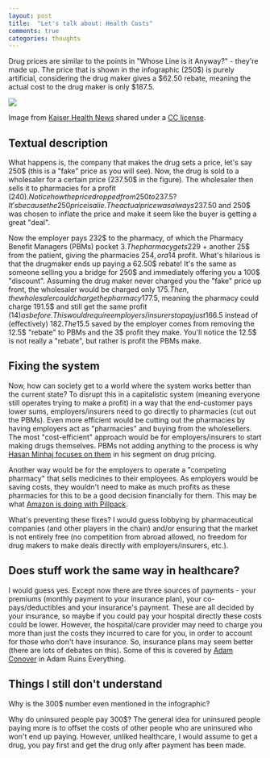 ```yaml
---
layout: post
title:  "Let's talk about: Health Costs"
comments: true
categories: thoughts
---
```


Drug prices are similar to the points in "Whose Line is it Anyway?" - they're made up. The price that is shown in the infographic (250$) is purely artificial, considering the drug maker gives a $62.50 rebate, meaning the actual cost to the drug maker is only $187.5.

<img src="https://khn.org/wp-content/uploads/sites/2/2016/10/drug-pipeline-final_1498.jpg?resize=1200,2346">

Image from [Kaiser Health News](https://khn.org/news/tracking-who-makes-money-on-a-brand-name-drug/) shared under a [CC license](https://creativecommons.org/licenses/by-nc-nd/4.0/).

## Textual description
What happens is, the company that makes the drug sets a price, let's say 250$ (this is a "fake" price as you will see). Now, the drug is sold to a wholesaler for a certain price (237.50$ in the figure). The wholesaler then sells it to pharmacies for a profit (240$). Notice how the price dropped from 250 to 237.5? It's because the 250 price is a lie. The actual price was always 237.50$ and 250$ was chosen to inflate the price and make it seem like the buyer is getting a great "deal".

Now the employer pays 232$ to the pharmacy, of which the Pharmacy Benefit Managers (PBMs) pocket 3$. The pharmacy gets 229$ + another 25$ from the patient, giving the pharmacies 254$, or a 14$ profit. What's hilarious is that the drugmaker ends up paying a 62.50$ rebate! It's the same as someone selling you a bridge for 250$ and immediately offering you a 100$ "discount". Assuming the drug maker never charged you the "fake" price up front, the wholesaler would be charged only 175$. Then, the wholesaler could charge the pharmacy 177.5$, meaning the pharmacy could charge 191.5$ and still get the same profit (14$) as before. This would require employers/insurers to pay just 166.5$ instead of (effectively) 182$. The 15.5$ saved by the employer comes from removing the 12.5$ "rebate" to PBMs and the 3$ profit they make. You'll notice the 12.5$ is not really a "rebate", but rather is profit the PBMs make.

## Fixing the system
Now, how can society get to a world where the system works better than the current state? To disrupt this in a capitalistic system (meaning everyone still operates trying to make a profit) in a way that the end-customer pays lower sums, employers/insurers need to go directly to pharmacies (cut out the PBMs). Even more efficient would be cutting out the pharmacies by having employers act as "pharmacies" and buying from the wholesellers. The most "cost-efficient" approach would be for employers/insurers to start making drugs themselves. PBMs not adding anything to the process is why [Hasan Minhaj focuses on them](https://www.youtube.com/watch?v=z7LgT4_jkLA&feature=youtu.be) in his segment on drug pricing.

Another way would be for the employers to operate a "competing pharmacy" that sells medicines to their employees. As employers would be saving costs, they wouldn't need to make as much profits as these pharmacies for this to be a good decision financially for them. This may be what [Amazon is doing with Pillpack](https://www.amazon.com/stores/page/5C6C0A16-CE60-4998-B799-A746AE18E19B).

What's preventing these fixes? I would guess lobbying by pharmaceutical companies (and other players in the chain) and/or ensuring that the market is not entirely free (no competition from abroad allowed, no freedom for drug makers to make deals directly with employers/insurers, etc.).

## Does stuff work the same way in healthcare?
I would guess yes. Except now there are three sources of payments - your premiums (monthly payment to your insurance plan), your co-pays/deductibles and your insurance's payment. These are all decided by your insurance, so maybe if you could pay your hospital directly these costs could be lower. However, the hospital/care provider may need to charge you more than just the costs they incurred to care for you, in order to account for those who don't have insurance. So, insurance plans may seem better (there are lots of debates on this). Some of this is covered by [Adam Conover](https://www.youtube.com/watch?v=CeDOQpfaUc8) in Adam Ruins Everything.

## Things I still don't understand
Why is the 300$ number even mentioned in the infographic?

Why do uninsured people pay 300$? The general idea for uninsured people paying more is to offset the costs of other people who are uninsured who won't end up paying. However, unliked healthcare, I would assume to get a drug, you pay first and get the drug only after payment has been made.
